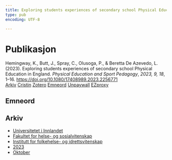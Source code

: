 ```yaml
---
title: Exploring students experiences of secondary school Physical Education in England
type: pub
encoding: UTF-8

---
```

<h1>Publikasjon</h1>
<article id="csl-bib-container-ADE6HNMB" class="csl-bib-container">
  <div class="csl-bib-body"> <div class="csl-entry">Hemingway, K., Butt, J., Spray, C., Olusoga, P., &#38; Beretta De Azevedo, L. (2023). Exploring students experiences of secondary school Physical Education in England. <i>Physical Education and Sport Pedagogy</i>, <i>2023, 9, 18</i>, 1–16. <a href="https://doi.org/10.1080/17408989.2023.2256771">https://doi.org/10.1080/17408989.2023.2256771</a></div> </div>
  <div class="csl-bib-buttons">
    <a href="#taxonomy-article-ADE6HNMB" alt="archive" class="csl-bib-button">Arkiv</a>
    <a href="https://app.cristin.no/results/show.jsf?id=2181854" alt="Cristin" class="csl-bib-button">Cristin</a>
    <a href="http://zotero.org/groups/5881554/items/ADE6HNMB" alt="Zotero" class="csl-bib-button">Zotero</a>
    <a href="#keywords-article-ADE6HNMB" alt="keywords" class="csl-bib-button">Emneord</a>
    <a href="https://www.tandfonline.com/doi/pdf/10.1080/17408989.2023.2256771?needAccess=true" alt="Unpaywall" class="csl-bib-button">Unpaywall</a>
    <a href="https://www.tandfonline.com/doi/pdf/10.1080/17408989.2023.2256771?needAccess=true" alt="EZproxy" class="csl-bib-button">EZproxy</a>
  </div>
  <div id="csl-bib-meta-container-ADE6HNMB"></div>
</article>
<div id="csl-bib-meta-ADE6HNMB" class="csl-bib-meta">
  <article id="keywords-article-ADE6HNMB" class="keywords-article">
    <h1>Emneord</h1>
    
  </article>
  <article id="taxonomy-article-ADE6HNMB" class="taxonomy-article">
    <h1>Arkiv</h1>
    <ul>
      <li>
        <a href="/nn/archive/?key=3DCRN523">Universitetet i Innlandet</a>
      </li>
      <li>
        <a href="/nn/archive/?key=IDKFS3MX">Fakultet for helse- og sosialvitenskap</a>
      </li>
      <li>
        <a href="/nn/archive/?key=FJXE3Z8X">Institutt for folkehelse- og idrettsvitenskap</a>
      </li>
      <li>
        <a href="/nn/archive/?key=5HKEZMYN">2023</a>
      </li>
      <li>
        <a href="/nn/archive/?key=NBP5CHP9">Oktober</a>
      </li>
    </ul>
  </article>
</div>
